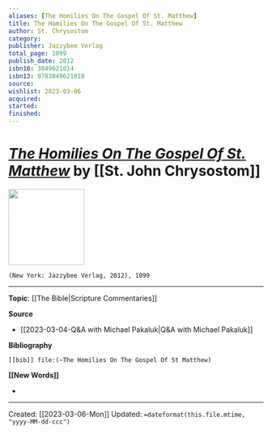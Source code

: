 ```yaml
---
aliases: [The Homilies On The Gospel Of St. Matthew]
title: The Homilies On The Gospel Of St. Matthew
author: St. Chrysostom
category: 
publisher: Jazzybee Verlag
total_page: 1099
publish_date: 2012
isbn10: 3849621014
isbn13: 9783849621018
source: 
wishlist: 2023-03-06
acquired: 
started: 
finished: 
---
```

# *[The Homilies On The Gospel Of St. Matthew]()* by [[St. John Chrysostom]]

<img src="http://books.google.com/books/content?id=49Ww6Pqc76oC&printsec=frontcover&img=1&zoom=1&edge=curl&source=gbs_api" width=150>

`(New York: Jazzybee Verlag, 2012), 1099`



--- 
**Topic**: [[The Bible|Scripture Commentaries]]

**Source**
- [[2023-03-04-Q&A with Michael Pakaluk|Q&A with Michael Pakaluk]]

**Bibliography**

```query
[[bib]] file:(~The Homilies On The Gospel Of St Matthew)
```
 

**[[New Words]]**

- 

---
Created: [[2023-03-06-Mon]]
Updated: `=dateformat(this.file.mtime, "yyyy-MM-dd-ccc")`